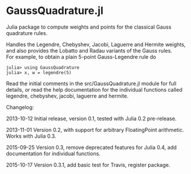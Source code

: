 GaussQuadrature.jl
==================

Julia package to compute weights and points for the classical Gauss 
quadrature rules.

Handles the Legendre, Chebyshev, Jacobi, Laguerre and Hermite weights, 
and also provides the Lobatto and Radau variants of the Gauss rules.  
For example, to obtain a plain 5-point Gauss-Legendre rule do

    julia> using GaussQuadrature
    julia> x, w = legendre(5)

Read the initial comments in the src/GaussQuadrature.jl module
for full details, or read the help documentation for the individual
functions called legendre, chebyshev, jacobi, laguerre and hermite.  

Changelog: 

2013-10-12 
Initial release, version 0.1, tested with Julia 0.2 pre-release.

2013-11-01
Version 0.2, with support for arbitrary FloatingPoint arithmetic.
Works with Julia 0.3.

2015-09-25
Version 0.3, remove deprecated features for Julia 0.4, add 
documentation for individual functions.

2015-10-17
Version 0.3.1, add basic test for Travis, register package.
